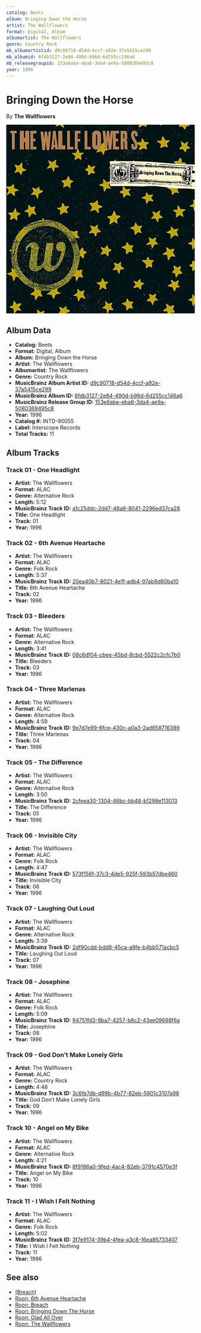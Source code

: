 ```yaml
---
catalog: Beets
album: Bringing Down the Horse
artist: The Wallflowers
format: Digital, Album
albumartist: The Wallflowers
genre: Country Rock
mb_albumartistid: d9c90718-d54d-4ccf-a92e-37a5415ce299
mb_albumid: 6fdb3127-2e84-490d-b96d-6d255cc146a6
mb_releasegroupid: 153e6abe-eba6-3da4-ae9a-5080369495c8
year: 1996
---
```


# Bringing Down the Horse

By **The Wallflowers**

![](../../assets/beetscovers/The_Wallflowers-Bringing_Down_the_Horse.jpg)

## Album Data

- **Catalog:** Beets
- **Format:** Digital, Album
- **Album:** Bringing Down the Horse
- **Artist:** The Wallflowers
- **Albumartist:** The Wallflowers
- **Genre:** Country Rock
- **MusicBrainz Album Artist ID:** [d9c90718-d54d-4ccf-a92e-37a5415ce299](https://musicbrainz.org/artist/d9c90718-d54d-4ccf-a92e-37a5415ce299)
- **MusicBrainz Album ID:** [6fdb3127-2e84-490d-b96d-6d255cc146a6](https://musicbrainz.org/release/6fdb3127-2e84-490d-b96d-6d255cc146a6)
- **MusicBrainz Release Group ID:** [153e6abe-eba6-3da4-ae9a-5080369495c8](https://musicbrainz.org/release-group/153e6abe-eba6-3da4-ae9a-5080369495c8)
- **Year:** 1996
- **Catalog #:** INTD-90055
- **Label:** Interscope Records
- **Total Tracks:** 11

## Album Tracks

### Track 01 - One Headlight

- **Artist:** The Wallflowers
- **Format:** ALAC
- **Genre:** Alternative Rock
- **Length:** 5:12
- **MusicBrainz Track ID:** [a1c25ddc-2dd7-46a8-8041-2296ed37ca28](https://musicbrainz.org/recording/a1c25ddc-2dd7-46a8-8041-2296ed37ca28)
- **Title:** One Headlight
- **Track:** 01
- **Year:** 1996

### Track 02 - 6th Avenue Heartache

- **Artist:** The Wallflowers
- **Format:** ALAC
- **Genre:** Folk Rock
- **Length:** 5:37
- **MusicBrainz Track ID:** [20ea40b7-8021-4e1f-adb4-97ab9d80ba10](https://musicbrainz.org/recording/20ea40b7-8021-4e1f-adb4-97ab9d80ba10)
- **Title:** 6th Avenue Heartache
- **Track:** 02
- **Year:** 1996

### Track 03 - Bleeders

- **Artist:** The Wallflowers
- **Format:** ALAC
- **Genre:** Alternative Rock
- **Length:** 3:41
- **MusicBrainz Track ID:** [08c6df04-cbee-45bd-8cbd-5522c2cfc7b0](https://musicbrainz.org/recording/08c6df04-cbee-45bd-8cbd-5522c2cfc7b0)
- **Title:** Bleeders
- **Track:** 03
- **Year:** 1996

### Track 04 - Three Marlenas

- **Artist:** The Wallflowers
- **Format:** ALAC
- **Genre:** Alternative Rock
- **Length:** 4:59
- **MusicBrainz Track ID:** [9e7d7e99-6fce-430c-a0a3-2ad658716389](https://musicbrainz.org/recording/9e7d7e99-6fce-430c-a0a3-2ad658716389)
- **Title:** Three Marlenas
- **Track:** 04
- **Year:** 1996

### Track 05 - The Difference

- **Artist:** The Wallflowers
- **Format:** ALAC
- **Genre:** Alternative Rock
- **Length:** 3:50
- **MusicBrainz Track ID:** [2cfeea30-1304-46bc-bb48-b1298e113013](https://musicbrainz.org/recording/2cfeea30-1304-46bc-bb48-b1298e113013)
- **Title:** The Difference
- **Track:** 05
- **Year:** 1996

### Track 06 - Invisible City

- **Artist:** The Wallflowers
- **Format:** ALAC
- **Genre:** Folk Rock
- **Length:** 4:47
- **MusicBrainz Track ID:** [573f156f-37c3-4de5-925f-593b57dbe460](https://musicbrainz.org/recording/573f156f-37c3-4de5-925f-593b57dbe460)
- **Title:** Invisible City
- **Track:** 06
- **Year:** 1996

### Track 07 - Laughing Out Loud

- **Artist:** The Wallflowers
- **Format:** ALAC
- **Genre:** Alternative Rock
- **Length:** 3:39
- **MusicBrainz Track ID:** [2df90cdd-bdd8-45ca-a9fe-b4bb571acbc5](https://musicbrainz.org/recording/2df90cdd-bdd8-45ca-a9fe-b4bb571acbc5)
- **Title:** Laughing Out Loud
- **Track:** 07
- **Year:** 1996

### Track 08 - Josephine

- **Artist:** The Wallflowers
- **Format:** ALAC
- **Genre:** Folk Rock
- **Length:** 5:09
- **MusicBrainz Track ID:** [94751fd3-9ba7-4257-b6c2-43ee09698f6a](https://musicbrainz.org/recording/94751fd3-9ba7-4257-b6c2-43ee09698f6a)
- **Title:** Josephine
- **Track:** 08
- **Year:** 1996

### Track 09 - God Don’t Make Lonely Girls

- **Artist:** The Wallflowers
- **Format:** ALAC
- **Genre:** Country Rock
- **Length:** 4:48
- **MusicBrainz Track ID:** [3c6fe7db-d99b-4b77-82eb-5901c3107a98](https://musicbrainz.org/recording/3c6fe7db-d99b-4b77-82eb-5901c3107a98)
- **Title:** God Don’t Make Lonely Girls
- **Track:** 09
- **Year:** 1996

### Track 10 - Angel on My Bike

- **Artist:** The Wallflowers
- **Format:** ALAC
- **Genre:** Alternative Rock
- **Length:** 4:21
- **MusicBrainz Track ID:** [8f9186a0-9fed-4ac4-82eb-3791c4570e3f](https://musicbrainz.org/recording/8f9186a0-9fed-4ac4-82eb-3791c4570e3f)
- **Title:** Angel on My Bike
- **Track:** 10
- **Year:** 1996

### Track 11 - I Wish I Felt Nothing

- **Artist:** The Wallflowers
- **Format:** ALAC
- **Genre:** Folk Rock
- **Length:** 5:02
- **MusicBrainz Track ID:** [3f7e9174-39b4-4fea-a3c8-16ea85733407](https://musicbrainz.org/recording/3f7e9174-39b4-4fea-a3c8-16ea85733407)
- **Title:** I Wish I Felt Nothing
- **Track:** 11
- **Year:** 1996


## See also

- [(Breach)](Breach.md)
- [Roon: 6th Avenue Heartache](../../Roon/The_Wallflowers/6th_Avenue_Heartache.md)
- [Roon: Breach](../../Roon/The_Wallflowers/Breach.md)
- [Roon: Bringing Down The Horse](../../Roon/The_Wallflowers/Bringing_Down_The_Horse.md)
- [Roon: Glad All Over](../../Roon/The_Wallflowers/Glad_All_Over.md)
- [Roon: The Wallflowers](../../Roon/The_Wallflowers/The_Wallflowers.md)
